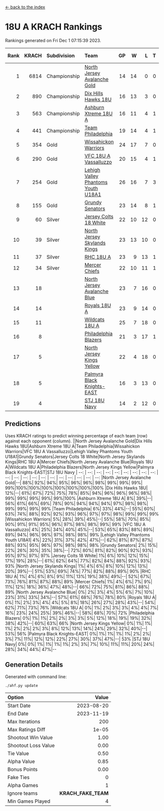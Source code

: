 [<- back to the index](readme.md)
# 18U A KRACH Rankings
Rankings generated on Fri Dec  1 07:15:39 2023.

Rank|KRACH|Subdivision|Team|GP|W|L|T|OTW|OTL|SoS|Exp Wins|Win Diff
---:|---:|:---|:---|---:|---:|---:|---:|---:|---:|---:|---:|---:
1|6814|Championship|[North Jersey Avalanche Gold](https://gamesheetstats.com/seasons/3659/teams/140737/schedule)|14|14|0|0|0|0|87|14.8|-0.0
2|890|Championship|[Dix Hills Hawks 18U](https://gamesheetstats.com/seasons/3659/teams/140731/schedule)|16|13|3|0|1|0|567|13.9|0.0
3|563|Championship|[Ashburn Xtreme 18U A](https://gamesheetstats.com/seasons/3659/teams/140730/schedule)|16|11|4|1|1|0|260|12.4|0.0
4|441|Championship|[Team Philadelphia](https://gamesheetstats.com/seasons/3659/teams/140745/schedule)|19|14|4|1|0|0|218|15.4|0.0
5|354|Gold|[Wissahickon Warriors](https://gamesheetstats.com/seasons/3659/teams/140748/schedule)|24|17|7|0|0|0|231|17.9|0.0
6|290|Gold|[VFC 18U A Vassalluzzo](https://gamesheetstats.com/seasons/3659/teams/140746/schedule)|20|15|4|1|2|1|134|16.4|0.0
7|254|Gold|[Lehigh Valley Phantoms Youth U18A1](https://gamesheetstats.com/seasons/3659/teams/140734/schedule)|26|16|7|3|0|0|207|18.4|0.0
8|155|Gold|[Grundy Senators](https://gamesheetstats.com/seasons/3659/teams/140732/schedule)|23|14|8|1|0|0|200|15.4|0.0
9|60|Silver|[Jersey Colts 18 White](https://gamesheetstats.com/seasons/3659/teams/140733/schedule)|22|10|12|0|0|2|1018|10.9|0.0
10|39|Silver|[North Jersey Skylands Kings](https://gamesheetstats.com/seasons/3659/teams/140739/schedule)|23|13|10|0|1|1|941|13.9|0.0
11|37|Silver|[RHC 18U A](https://gamesheetstats.com/seasons/3659/teams/140742/schedule)|23|9|13|1|0|1|182|10.4|0.0
12|34|Silver|[Mercer Chiefs](https://gamesheetstats.com/seasons/3659/teams/140735/schedule)|22|10|11|1|0|1|661|11.4|0.0
13|18||[North Jersey Avalanche Blue](https://gamesheetstats.com/seasons/3659/teams/140736/schedule)|23|7|16|0|0|1|173|7.9|0.0
14|14||[Royals 18U A](https://gamesheetstats.com/seasons/3659/teams/140743/schedule)|23|9|14|0|1|0|125|9.9|0.0
15|11||[Wildcats 18U A](https://gamesheetstats.com/seasons/3659/teams/140747/schedule)|25|7|18|0|1|1|844|7.9|0.0
16|8||[Philadelphia Blazers](https://gamesheetstats.com/seasons/3659/teams/140741/schedule)|21|3|17|1|0|2|191|4.4|0.0
17|5||[North Jersey Kings Yellow](https://gamesheetstats.com/seasons/3659/teams/140738/schedule)|22|4|18|0|1|0|670|4.9|0.0
18|5||[Palmyra Black Knights-EAST](https://gamesheetstats.com/seasons/3659/teams/140740/schedule)|16|3|13|0|2|0|114|3.9|0.0
19|4||[STJ 18U Navy](https://gamesheetstats.com/seasons/3659/teams/140744/schedule)|14|2|12|0|0|0|127|2.9|0.0

## Predictions
Uses KRACH ratings to predict winning percentage of each team (row) against each opponent (column).
||North Jersey Avalanche Gold|Dix Hills Hawks 18U|Ashburn Xtreme 18U A|Team Philadelphia|Wissahickon Warriors|VFC 18U A Vassalluzzo|Lehigh Valley Phantoms Youth U18A1|Grundy Senators|Jersey Colts 18 White|North Jersey Skylands Kings|RHC 18U A|Mercer Chiefs|North Jersey Avalanche Blue|Royals 18U A|Wildcats 18U A|Philadelphia Blazers|North Jersey Kings Yellow|Palmyra Black Knights-EAST|STJ 18U Navy
| --: | --: | --: | --: | --: | --: | --: | --: | --: | --: | --: | --: | --: | --: | --: | --: | --: | --: | --: | --: 
|North Jersey Avalanche Gold|--| 88%| 92%| 94%| 95%| 96%| 96%| 98%| 99%| 99%| 99%| 99%|100%|100%|100%|100%|100%|100%|100%
|Dix Hills Hawks 18U| 12%|--| 61%| 67%| 72%| 75%| 78%| 85%| 94%| 96%| 96%| 96%| 98%| 99%| 99%| 99%| 99%| 99%|100%
|Ashburn Xtreme 18U A|  8%| 39%|--| 56%| 61%| 66%| 69%| 78%| 90%| 94%| 94%| 94%| 97%| 98%| 98%| 99%| 99%| 99%| 99%
|Team Philadelphia|  6%| 33%| 44%|--| 55%| 60%| 63%| 74%| 88%| 92%| 92%| 93%| 96%| 97%| 97%| 98%| 99%| 99%| 99%
|Wissahickon Warriors|  5%| 28%| 39%| 45%|--| 55%| 58%| 70%| 85%| 90%| 91%| 91%| 95%| 96%| 97%| 98%| 98%| 99%| 99%
|VFC 18U A Vassalluzzo|  4%| 25%| 34%| 40%| 45%|--| 53%| 65%| 83%| 88%| 89%| 89%| 94%| 96%| 96%| 97%| 98%| 98%| 99%
|Lehigh Valley Phantoms Youth U18A1|  4%| 22%| 31%| 37%| 42%| 47%|--| 62%| 81%| 87%| 87%| 88%| 93%| 95%| 96%| 97%| 98%| 98%| 98%
|Grundy Senators|  2%| 15%| 22%| 26%| 30%| 35%| 38%|--| 72%| 80%| 81%| 82%| 90%| 92%| 93%| 95%| 97%| 97%| 97%
|Jersey Colts 18 White|  1%|  6%| 10%| 12%| 15%| 17%| 19%| 28%|--| 61%| 62%| 64%| 77%| 82%| 84%| 88%| 92%| 93%| 93%
|North Jersey Skylands Kings|  1%|  4%|  6%|  8%| 10%| 12%| 13%| 20%| 39%|--| 51%| 53%| 69%| 74%| 77%| 82%| 88%| 89%| 90%
|RHC 18U A|  1%|  4%|  6%|  8%|  9%| 11%| 13%| 19%| 38%| 49%|--| 52%| 67%| 73%| 76%| 81%| 87%| 88%| 89%
|Mercer Chiefs|  1%|  4%|  6%|  7%|  9%| 11%| 12%| 18%| 36%| 47%| 48%|--| 66%| 72%| 75%| 81%| 86%| 88%| 89%
|North Jersey Avalanche Blue|  0%|  2%|  3%|  4%|  5%|  6%|  7%| 10%| 23%| 31%| 33%| 34%|--| 57%| 61%| 68%| 76%| 78%| 80%
|Royals 18U A|  0%|  1%|  2%|  3%|  4%|  4%|  5%|  8%| 18%| 26%| 27%| 28%| 43%|--| 54%| 62%| 71%| 73%| 76%
|Wildcats 18U A|  0%|  1%|  2%|  3%|  3%|  4%|  4%|  7%| 16%| 23%| 24%| 25%| 39%| 46%|--| 58%| 68%| 70%| 72%
|Philadelphia Blazers|  0%|  1%|  1%|  2%|  2%|  3%|  3%|  5%| 12%| 18%| 19%| 19%| 32%| 38%| 42%|--| 60%| 63%| 66%
|North Jersey Kings Yellow|  0%|  1%|  1%|  1%|  2%|  2%|  2%|  3%|  8%| 12%| 13%| 14%| 24%| 29%| 32%| 40%|--| 53%| 56%
|Palmyra Black Knights-EAST|  0%|  1%|  1%|  1%|  1%|  2%|  2%|  3%|  7%| 11%| 12%| 12%| 22%| 27%| 30%| 37%| 47%|--| 53%
|STJ 18U Navy|  0%|  0%|  1%|  1%|  1%|  1%|  2%|  3%|  7%| 10%| 11%| 11%| 20%| 24%| 28%| 34%| 44%| 47%|--

## Generation Details

Generated with command line:
```
./ahf.py update
```

| Option | Value |
| :----- | ----: |
| Start Date | 2023-08-20 |
| End Date | 2023-11-19 |
| Max Iterations | 200 |
| Max Ratings Diff | 1e-05 |
| Shootout Win Value | 1.00 |
| Shootout Loss Value | 0.00 |
| Tie Value | 0.50 |
| Alpha Value | 0.85 |
| Bonus Points | 0.00 |
| Fake Ties | 0 |
| Alpha Games | 1 |
| Ignore teams | __KRACH_FAKE_TEAM__ |
| Min Games Played | 4 |

